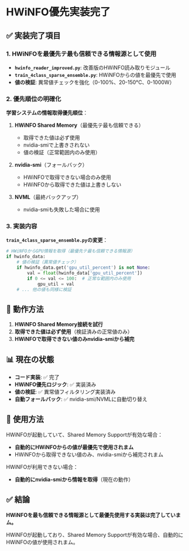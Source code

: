 # HWiNFO優先実装完了

## ✅ 実装完了項目

### 1. HWiNFOを最優先テ最も信頼できる情報源として使用

- **`hwinfo_reader_improved.py`**: 改善版のHWiNFO読み取りモジュール
- **`train_4class_sparse_ensemble.py`**: HWiNFOからの値を最優先で使用
- **値の検証**: 異常値チェックを強化（0-100%、20-150°C、0-1000W）

### 2. 優先順位の明確化

**学習システムの情報取得優先順位**：

1. **HWiNFO Shared Memory**（最優先テ最も信頼できる）
   - 取得できた値は必ず使用
   - nvidia-smiで上書きされない
   - 値の検証（正常範囲内のみ使用）

2. **nvidia-smi**（フォールバック）
   - HWiNFOで取得できない場合のみ使用
   - HWiNFOから取得できた値は上書きしない

3. **NVML**（最終バックアップ）
   - nvidia-smiも失敗した場合に使用

### 3. 実装内容

**`train_4class_sparse_ensemble.py`の変更**：
```python
# HWiNFOからGPU情報を取得（最優先テ最も信頼できる情報源）
if hwinfo_data:
    # 値の検証（異常値チェック）
    if hwinfo_data.get('gpu_util_percent') is not None:
        val = float(hwinfo_data['gpu_util_percent'])
        if 0 <= val <= 100:  # 正常な範囲内のみ使用
            gpu_util = val
    # ... 他の値も同様に検証
```

## 🔧 動作方法

1. **HWiNFO Shared Memory接続を試行**
2. **取得できた値は必ず使用**（検証済みの正常値のみ）
3. **HWiNFOで取得できない値のみnvidia-smiから補完**

## 📊 現在の状態

- **コード実装**: ✅ 完了
- **HWiNFO優先ロジック**: ✅ 実装済み
- **値の検証**: ✅ 異常値フィルタリング実装済み
- **自動フォールバック**: ✅ nvidia-smi/NVMLに自動切り替え

## 🎯 使用方法

HWiNFOが起動していて、Shared Memory Supportが有効な場合：
- **自動的にHWiNFOからの値が最優先で使用されまム**
- HWiNFOから取得できない値のみ、nvidia-smiから補完されまム

HWiNFOが利用できない場合：
- **自動的にnvidia-smiから情報を取得**（現在の動作）

## ✅ 結論

**HWiNFOを最も信頼できる情報源として最優先使用する実装は完了していまム。**

HWiNFOが起動しており、Shared Memory Supportが有効な場合、自動的にHWiNFOの値が使用されまム。

